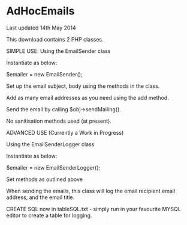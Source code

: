 AdHocEmails
===========

Last updated 14th May 2014

This download contains 2 PHP classes. 

SIMPLE USE: Using the EmailSender class 

Instantiate as below: 

$emailer = new EmailSender(); 

Set up the email subject, body using the methods in the class. 

Add as many email addresses as you need using the add method. 

Send the email by calling $obj->sendMailing(). 

No sanitisation methods used (at present).  

ADVANCED USE (Currently a Work in Progress)

Using the EmailSenderLogger class 

Instantiate as below: 

$emailer = new EmailSenderLogger(); 

Set methods as outlined above 

When sending the emails, this class will log the email recipient email address, and the email title. 

CREATE SQL now in tableSQL.txt - simply run in your favourite MYSQL editor to create a table for logging.




